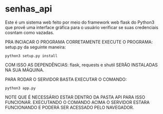 # senhas_api

Este é um sistema web feito por meio do framework web flask do Python3 que provê uma interface gráfica para o usuário verificar se suas credenciais cosntam como vazadas.

PRA INCIACAR O PROGRAMA CORRETAMENTE EXECUTE O PROGRAMA: setup.py da seguinte maneira:

	python3 setup.py install

COM ISSO AS DEPENDÊNCIAS: flask, requests e shutil SERÃO INSTALADAS NA SUA MÁQUINA.

PARA RODAR O SERVIDOR BASTA EXECUTAR O COMANDO:
	
	python3 app.py

NOTE QUE É NECESSÁRIO ESTAR DENTRO DA PASTA API PARA ISSO FUNCIONAR.
EXECUTANDO O COMANDO ACIMA O SERVIDOR ESTARA FUNCIONANDO E PODERÁ SER ACESSADO PELO NAVEGADOR.
